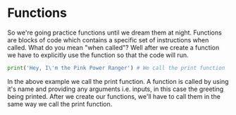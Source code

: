 # Functions

So we're going practice functions until we dream them at night. Functions are blocks of code which contains a specific set of instructions when called. What do you mean "when called"? Well after we create a function we have to explicitly use the function so that the code will run.

```python
print('Hey, I\'m the Pink Power Ranger') # We call the print function
```

In the above example we call the print function. A function is called by using it's name and providing any arguments i.e. inputs, in this case the greeting being printed. After we create our functions, we'll have to call them in the same way we call the print function.
